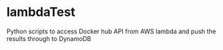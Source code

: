 # lambdaTest
Python scripts to access Docker hub API from AWS lambda and push the results through to DynamoDB
